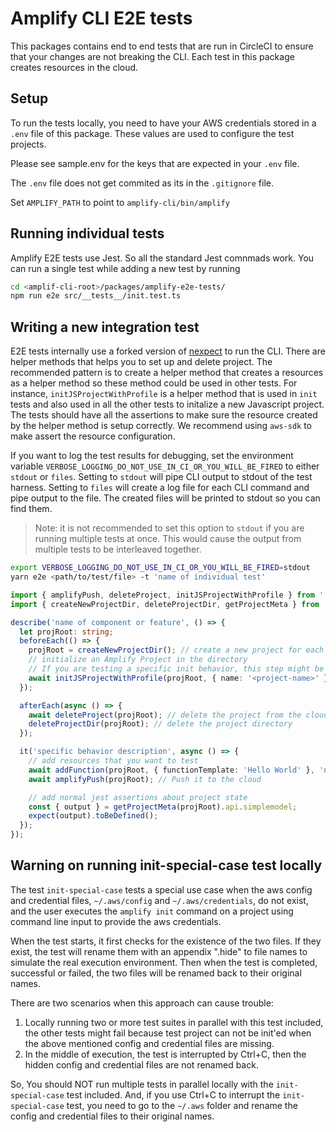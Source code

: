 # Amplify CLI E2E tests

This packages contains end to end tests that are run in CircleCI to ensure that your changes are not breaking the CLI. Each test in this package creates resources in the cloud.

## Setup

To run the tests locally, you need to have your AWS credentials stored in a `.env` file of this package. These values are used to configure the test projects.

Please see sample.env for the keys that are expected in your `.env` file.

The `.env` file does not get commited as its in the `.gitignore` file.

Set `AMPLIFY_PATH` to point to `amplify-cli/bin/amplify`

## Running individual tests

Amplify E2E tests use Jest. So all the standard Jest comnmads work.
You can run a single test while adding a new test by running

```bash
cd <amplif-cli-root>/packages/amplify-e2e-tests/
npm run e2e src/__tests__/init.test.ts
```

## Writing a new integration test

E2E tests internally use a forked version of [nexpect](https://www.npmjs.com/package/nexpect) to run the CLI. There are helper methods that helps you to set up and delete project. The recommended pattern is to create a helper method that creates a resources as a helper method so these method could be used in other tests. For instance, `initJSProjectWithProfile` is a helper method that is used in `init` tests and also used in all the other tests to initalize a new Javascript project. The tests should have all the assertions to make sure the resource created by the helper method is setup correctly. We recommend using `aws-sdk` to make assert the resource configuration.

If you want to log the test results for debugging, set the environment variable `VERBOSE_LOGGING_DO_NOT_USE_IN_CI_OR_YOU_WILL_BE_FIRED` to either `stdout` or `files`. Setting to `stdout` will pipe CLI output to stdout of the test harness. Setting to `files` will create a log file for each CLI command and pipe output to the file. The created files will be printed to stdout so you can find them.

> Note: it is not recommended to set this option to `stdout` if you are running multiple tests at once. This would cause the output from multiple tests to be interleaved together.

```sh
export VERBOSE_LOGGING_DO_NOT_USE_IN_CI_OR_YOU_WILL_BE_FIRED=stdout
yarn e2e <path/to/test/file> -t 'name of individual test'
```

```typescript
import { amplifyPush, deleteProject, initJSProjectWithProfile } from '../init';
import { createNewProjectDir, deleteProjectDir, getProjectMeta } from '../utils';

describe('name of component or feature', () => {
  let projRoot: string;
  beforeEach(() => {
    projRoot = createNewProjectDir(); // create a new project for each test
    // initialize an Amplify Project in the directory
    // If you are testing a specific init behavior, this step might be different, but most e2e tests initialize in this way.
    await initJSProjectWithProfile(projRoot, { name: '<project-name>' });
  });

  afterEach(async () => {
    await deleteProject(projRoot); // delete the project from the cloud
    deleteProjectDir(projRoot); // delete the project directory
  });

  it('specific behavior description', async () => {
    // add resources that you want to test
    await addFunction(projRoot, { functionTemplate: 'Hello World' }, 'nodejs');
    await amplifyPush(projRoot); // Push it to the cloud

    // add normal jest assertions about project state
    const { output } = getProjectMeta(projRoot).api.simplemodel;
    expect(output).toBeDefined();
  });
});
```

## Warning on running init-special-case test locally

The test `init-special-case` tests a special use case when the aws config and credential files, `~/.aws/config` and `~/.aws/credentials`, do not exist, and the user executes the `amplify init` command on a project using command line input to provide the aws credentials.

When the test starts, it first checks for the existence of the two files. If they exist, the test will rename them with an appendix ".hide" to file names to simulate the real execution environment. Then when the test is completed, successful or failed, the two files will be renamed back to their original names.

There are two scenarios when this approach can cause trouble:

1. Locally running two or more test suites in parallel with this test included, the other tests might fail because test project can not be init'ed when the above mentioned config and credential files are missing.
2. In the middle of execution, the test is interrupted by Ctrl+C, then the hidden config and credential files are not renamed back.

So, You should NOT run multiple tests in parallel locally with the `init-special-case` test included. And, if you use Ctrl+C to interrupt the `init-special-case` test, you need to go to the `~/.aws` folder and rename the config and credential files to their original names.
